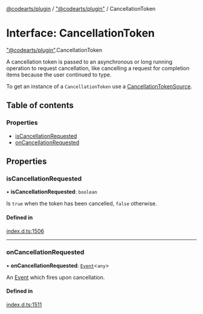 [@codearts/plugin](../README.md) / ["@codearts/plugin"](../modules/_codearts_plugin_.md) / CancellationToken

# Interface: CancellationToken

["@codearts/plugin"](../modules/_codearts_plugin_.md).CancellationToken

A cancellation token is passed to an asynchronous or long running
operation to request cancellation, like cancelling a request
for completion items because the user continued to type.

To get an instance of a `CancellationToken` use a
[CancellationTokenSource](../classes/codearts_plugin_.CancellationTokenSource.md).

## Table of contents

### Properties

- [isCancellationRequested](codearts_plugin_.CancellationToken.md#iscancellationrequested)
- [onCancellationRequested](codearts_plugin_.CancellationToken.md#oncancellationrequested)

## Properties

### isCancellationRequested

• **isCancellationRequested**: `boolean`

Is `true` when the token has been cancelled, `false` otherwise.

#### Defined in

[index.d.ts:1506](https://github.com/huaweicloud/cloudide-plugin-api/blob/03b481c/index.d.ts#L1506)

___

### onCancellationRequested

• **onCancellationRequested**: [`Event`](codearts_plugin_.Event.md)<`any`\>

An [Event](codearts_plugin_.Event.md) which fires upon cancellation.

#### Defined in

[index.d.ts:1511](https://github.com/huaweicloud/cloudide-plugin-api/blob/03b481c/index.d.ts#L1511)
